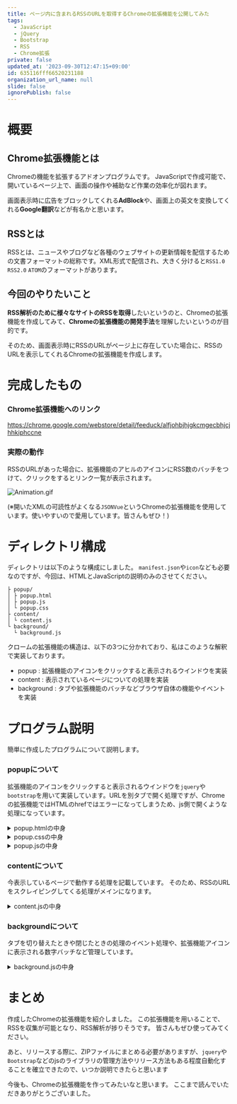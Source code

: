 ```yaml
---
title: ページ内に含まれるRSSのURLを取得するChromeの拡張機能を公開してみた
tags:
  - JavaScript
  - jQuery
  - Bootstrap
  - RSS
  - Chrome拡張
private: false
updated_at: '2023-09-30T12:47:15+09:00'
id: 635116fff66520231188
organization_url_name: null
slide: false
ignorePublish: false
---
```

# 概要

## Chrome拡張機能とは

Chromeの機能を拡張するアドオンプログラムです。
JavaScriptで作成可能で、開いているページ上で、画面の操作や補助など作業の効率化が図れます。

画面表示時に広告をブロックしてくれる**AdBlock**や、画面上の英文を変換してくれる**Google翻訳**などが有名かと思います。


## RSSとは

RSSとは、ニュースやブログなど各種のウェブサイトの更新情報を配信するための文書フォーマットの総称です。XML形式で配信され、大きく分けると`RSS1.0` `RSS2.0` `ATOM`のフォーマットがあります。

## 今回のやりたいこと

**RSS解析のために様々なサイトのRSSを取得**したいというのと、Chromeの拡張機能を作成してみて、**Chromeの拡張機能の開発手法**を理解したいというのが目的です。

そのため、画面表示時にRSSのURLがページ上に存在していた場合に、RSSのURLを表示してくれるChromeの拡張機能を作成します。

# 完成したもの

### Chrome拡張機能へのリンク

https://chrome.google.com/webstore/detail/feeduck/alfjohbjhjgkcmgecbhjcjhhkiphccne

### 実際の動作

RSSのURLがあった場合に、拡張機能のアヒルのアイコンにRSS数のバッチをつけて、クリックをするとリンク一覧が表示されます。

![Animation.gif](https://qiita-image-store.s3.ap-northeast-1.amazonaws.com/0/473097/32c2576d-8485-63c3-f616-0fa90ec906fe.gif)

(※開いたXMLの可読性がよくなる`JSONVue`というChromeの拡張機能を使用しています。使いやすいので愛用しています。皆さんもぜひ！)

# ディレクトリ構成

ディレクトリは以下のような構成にしました。
`manifest.json`や`icon`なども必要なのですが、今回は、HTMLとJavaScriptの説明のみのさせてください。

```
├ popup/
│ ├ popup.html
│ ├ popup.js
│ └ popup.css
├ content/
│ └ content.js
└ background/
  └ background.js
```


クロームの拡張機能の構造は、以下の3つに分かれており、私はこのような解釈で実装しております。
- popup : 拡張機能のアイコンをクリックすると表示されるウインドウを実装
- content : 表示されているページについての処理を実装
- background : タブや拡張機能のバッチなどブラウザ自体の機能やイベントを実装


# プログラム説明

簡単に作成したプログラムについて説明します。

### popupについて

拡張機能のアイコンをクリックすると表示されるウインドウを`jquery`や`bootstrap`を用いて実装しています。URLを別タブで開く処理ですが、Chromeの拡張機能ではHTMLのhrefではエラーになってしまうため、js側で開くような処理になっています。

<details><summary>popup.htmlの中身</summary>

```html:popup.html
<!DOCTYPE html>
<html>
<head>
  <meta http-equiv="Content-Type" content="text/html; charset=utf-8" />
  <script src="../lib/jquery/jquery.min.js"></script>
  <link rel="stylesheet" type="text/css" href="../lib/bootstrap/css/bootstrap.min.css">
  <link rel="stylesheet" type="text/css" href="popup.css">
</head>
<body>
  <div class="header">
    Feeduck
  </div>
  <div id="rss_url_list" class="container">
    <p class="not_find">RSSが見つかりませんでした</p>
  </div>
  <script src="popup.js"></script>
</body>
</html>
```
</details>

<details><summary>popup.cssの中身</summary>

```css:popup.css
.hide {
  display: none;
}
body {
  min-width:500px;
  padding: 5px;
}
.header {
  border-bottom: solid 1px gray;
  margin-bottom: 10px;
  font-size: 18px;
  text-align: center;
  padding: 6px;
  font-weight: bold;
}
.not_find {
  text-align: center;
  padding: 10px;
}
#rss_url_list {
  display: block;
  padding: 0 5px;
}
.rss_url_list {
  padding: 0 10px;
  margin-bottom: 5px;
}
```

</details>


<details><summary>popup.jsの中身</summary>

```javascript:popup.js
//タブの情報を取得
chrome.tabs.query({active: true, lastFocusedWindow: true}, function(tabs) {
    //現在のタブIDを取得
    var tabId = tabs[0]['id'];

    //現在のタブIDの情報のみ表示
    chrome.storage.local.get(String(tabId),function(urls){
        if ( urls[tabId].length !== 0 ) {
            //RSSが見つかりませんでしたの表示を削除する
            $('#rss_url_list').empty();

            //URLを表示する
            $.each( urls[tabId], function(i, url) {
                $('#rss_url_list').append('<div class="row rss_url_list"><input class="col form-control" type="text" value="'+ url +'" readonly><button data-link="'+ url +'" class="col-2 btn btn-primary LinkOpenBtn">開く</button></div>');
            });
        }
    });
});

// 読み込み完了後の処理
window.addEventListener('load', load, false);
function load(e) {
    var timer = setInterval(jsLoaded, 1000);
    function jsLoaded() {
        if (document.querySelector('.rss_url_list') != null) {
            // setInterval()解除
            clearInterval(timer);

            // フォーカスが当たったときに全選択にする
            $('.rss_url_list input').focus(function(){
                $(this).select();
            });

            // 開くボタンクリック時のイベント
            document.querySelectorAll('.LinkOpenBtn').forEach(function (button) {
                button.addEventListener('click', LinkOpen);
            });
        }
    }
}

// URLを開く
function LinkOpen() {
    window.open(this.getAttribute('data-link'));
}
```

</details>

### contentについて

今表示しているページで動作する処理を記載しています。
そのため、RSSのURLをスクレイピングしてくる処理がメインになります。

<details><summary>content.jsの中身</summary>

```javascript:content.js
$(function() {
    // background.jsにメッセージを送信
    chrome.runtime.sendMessage({rssUrls: rssUrlGet()});
});

//RSSをスクレイピングして取得
function rssUrlGet() {
    var rssUrls = [];

    $("link[type='application/rss+xml']").each(function(k,e){
        var href = $(e).attr('href');
        rssUrls.push( absolutePath(href) );
    });
    
    $("link[type='application/atom+xml']").each(function(k,e){
        var href = $(e).attr('href');
        rssUrls.push( absolutePath(href) );
    });

    //重複の削除
    rssUrls = rssUrls.filter( function(element, index) {
        return rssUrls.indexOf(element) === index;
    });
    return rssUrls;
}


// 相対パスを絶対パスに変換
function absolutePath(path) {
    var e = document.createElement('a');
    e.href = path;
    return e.href;
}
```
</details>

### backgroundについて

タブを切り替えたときや閉じたときの処理のイベント処理や、拡張機能アイコンに表示される数字バッチなど管理しています。

<details><summary>background.jsの中身</summary>

```javascript:background.js
// messageが送された時のイベント
chrome.runtime.onMessage.addListener(
    function(message, sender, callback) {
        // タブの情報を取得してバッチの表示処理を行う
        chrome.tabs.query({active: true, lastFocusedWindow: true}, function(tabs) {

            if (tabs[0]) {
                var tabId = tabs[0]['id'];
            } else {
                return;
            }

            //タブのバッチを初期化する
            chrome.action.setBadgeText({
                text: '',
                tabId: tabId
            });

            // バッチの表示
            if ( message.rssUrls.length == 0 || message.rssUrls.length == null ) {
                chrome.action.setBadgeText({
                    text: '',
                    tabId: tabId
                });
            } else {
                chrome.action.setBadgeText({
                    text: message.rssUrls.length + '',
                    tabId: tabId
                });
            }

            chrome.storage.local.set({[tabId]: message.rssUrls});
        });
    }
);

// タブ切り替え時のイベント
chrome.tabs.onActivated.addListener(function (activeInfo) {
    //保持しているカウントを取り出して表示する
    chrome.storage.local.get(String(activeInfo.tabId),function(urls){
        if ( urls[activeInfo.tabId] ) {
            if ( urls[activeInfo.tabId].length !== 0 ) {
                chrome.action.setBadgeText({
                    text: urls[activeInfo.tabId].length + '',
                    tabId: activeInfo.tabId
                });
            } else {
                chrome.action.setBadgeText({
                    text: '',
                    tabId: activeInfo.tabId
                });
            }
        } else {
            chrome.action.setBadgeText({
                text: '',
                tabId: activeInfo.tabId
            });
        }
    });
});

// タブを閉じたときのイベント
chrome.tabs.onRemoved.addListener(function(tabId, info) {
    chrome.storage.local.remove(String(tabId));
});
```
</details>

# まとめ

作成したChromeの拡張機能を紹介しました。
この拡張機能を用いることで、RSSを収集が可能となり、RSS解析が捗りそうです。
皆さんもぜひ使ってみてください。

あと、リリースする際に、ZIPファイルにまとめる必要がありますが、`jquery`や`Bootstrap`などのjsのライブラリの管理方法やリリース方法もある程度自動化することを確立できたので、いつか説明できたらと思います

今後も、Chromeの拡張機能を作ってみたいなと思います。
ここまで読んでいただきありがとうございました。
